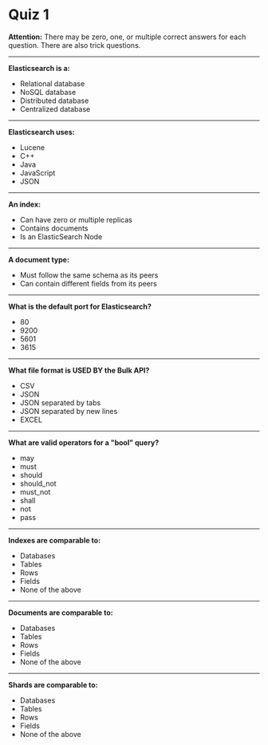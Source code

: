 # Quiz 1

**Attention:** There may be zero, one, or multiple correct answers for each question. There are also trick questions.

---

**Elasticsearch is a:**

* Relational database
* NoSQL database
* Distributed database
* Centralized database

---

**Elasticsearch uses:**

* Lucene
* C++
* Java
* JavaScript
* JSON

---

**An index:**

* Can have zero or multiple replicas
* Contains documents
* Is an ElasticSearch Node

---

**A document type:**

* Must follow the same schema as its peers
* Can contain different fields from its peers

---

**What is the default port for Elasticsearch?**

* 80
* 9200
* 5601
* 3615

---

**What file format is USED BY the Bulk API?**

* CSV
* JSON
* JSON separated by tabs
* JSON separated by new lines
* EXCEL

---

**What are valid operators for a "bool" query?**

* may
* must
* should
* should_not
* must_not
* shall
* not
* pass

---

**Indexes are comparable to:**

* Databases
* Tables
* Rows
* Fields
* None of the above

---

**Documents are comparable to:**

* Databases
* Tables
* Rows
* Fields
* None of the above

---

**Shards are comparable to:**

* Databases
* Tables
* Rows
* Fields
* None of the above
